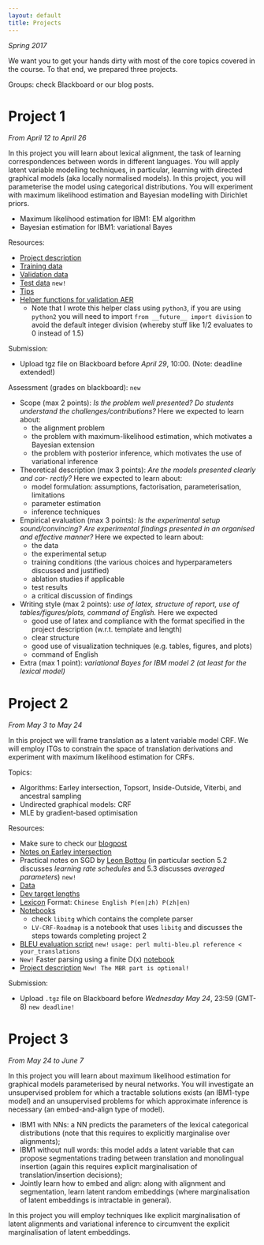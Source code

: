 ```yaml
---
layout: default
title: Projects
---
```


*Spring 2017*

We want you to get your hands dirty with most of the core topics covered in the course. 
To that end, we prepared three projects. 

Groups: check Blackboard or our blog posts.


# Project 1 

*From April 12 to April 26*

In this project you will learn about lexical alignment, the task of learning correspondences between words in different languages.
You will apply latent variable modelling techniques, in particular, learning with directed graphical models (aka locally normalised models).
In this project, you will parameterise the model using categorical distributions. 
You will experiment with maximum likelihood estimation and Bayesian modelling with Dirichlet priors.

* Maximum likelihood estimation for IBM1: EM algorithm
* Bayesian estimation for IBM1: variational Bayes

Resources:

* [Project description](resources/project_ibm/project1.pdf)
* [Training data](resources/project_ibm/training.tgz)
* [Validation data](resources/project_ibm/validation.tgz)
* [Test data](resources/project_ibm/testing.tgz)  ``new!``
* [Tips](https://uva-slpl.github.io/nlp2/project1/2017/04/12/IBM.html)
* [Helper functions for validation AER](resources/project_ibm/aer.py)
    * Note that I wrote this helper class using `python3`, if you are using `python2` you will need to import `from __future__ import division` to avoid the default integer division (whereby stuff like 1/2 evaluates to 0 instead of 1.5)

Submission:

* Upload tgz file on Blackboard before *April 29*, 10:00. (Note: deadline extended!)

Assessment (grades on blackboard):  `new`

* Scope (max 2 points): *Is the problem well presented? Do students understand the challenges/contributions?* Here we expected to learn about:
    * the alignment problem
    * the problem with maximum-likelihood estimation, which motivates a Bayesian extension
    * the problem with posterior inference, which motivates the use of variational inference
* Theoretical description (max 3 points): *Are the models presented clearly and cor- rectly?* Here we expected to learn about:
    * model formulation: assumptions, factorisation, parameterisation, limitations
    * parameter estimation
    * inference techniques
* Empirical evaluation (max 3 points): *Is the experimental setup sound/convincing? Are experimental findings presented in an organised and effective manner?* Here we expected to learn about:
    * the data
    * the experimental setup
    * training conditions (the various choices and hyperparameters discussed and justified)
    * ablation studies if applicable
    * test results
    * a critical discussion of findings
* Writing style (max 2 points): *use of latex, structure of report, use of tables/figures/plots, command of English.* Here we expected
    * good use of latex and compliance with the format specified in the project description (w.r.t. template and length)
    * clear structure
    * good use of visualization techniques (e.g. tables, figures, and plots)
    * command of English
* Extra (max 1 point): *variational Bayes for IBM model 2 (at least for the lexical model)*


# Project 2 

*From May 3 to May 24*

In this project we will frame translation as a latent variable model CRF.
We will employ ITGs to constrain the space of translation derivations and experiment with maximum likelihood estimation for CRFs.

Topics:

* Algorithms: Earley intersection, Topsort, Inside-Outside, Viterbi, and ancestral sampling
* Undirected graphical models: CRF
* MLE by gradient-based optimisation

Resources:

* Make sure to check our [blogpost](https://uva-slpl.github.io/nlp2/projects/2017/05/03/project2.html)
* [Notes on Earley intersection](resources/papers/Aziz-Earley.pdf)
* Practical notes on SGD by [Leon Bottou](http://cilvr.cs.nyu.edu/diglib/lsml/bottou-sgd-tricks-2012.pdf) (in particular section 5.2 discusses *learning rate schedules* and 5.3 discusses *averaged parameters*) `new!`
* [Data](resources/project_crf/data.tgz)
* [Dev target lengths](resources/project_crf/dev123_lengths.tgz)
* [Lexicon](resources/project_crf/lexicon.tgz) Format: `Chinese English P(en|zh) P(zh|en)`
* [Notebooks](https://github.com/uva-slpl/nlp2/tree/gh-pages/resources/notebooks)
    * check `libitg` which contains the complete parser
    * `LV-CRF-Roadmap` is a notebook that uses `libitg` and discusses the steps towards completing project 2
* [BLEU evaluation script](resources/project_crf/multi-bleu.perl) `new!` `usage: perl multi-bleu.pl reference < your_translations`
* `New!` Faster parsing using a finite D(x) [notebook](https://github.com/uva-slpl/nlp2/blob/gh-pages/resources/notebooks/Fast-Parsing-with-Finite-Dx.ipynb)
* [Project description](resources/project_crf/project2.pdf) `New! The MBR part is optional!`

Submission:

* Upload `.tgz` file on Blackboard before *Wednesday May 24*, 23:59 (GMT-8) `new deadline!`

# Project 3

*From May 24 to June 7*

In this project you will learn about maximum likelihood estimation for graphical models parameterised by neural networks.
You will investigate an unsupervised problem for which a tractable solutions exists (an IBM1-type model) and an unsupervised problems for which approximate inference is necessary (an embed-and-align type of model).

* IBM1 with NNs: a NN predicts the parameters of the lexical categorical distributions (note that this requires to explicitly marginalise over alignments);
* IBM1 without null words: this model adds a latent variable that can propose segmentations trading between translation and monolingual insertion (again this requires explicit marginalisation of translation/insertion decisions);
* Jointly learn how to embed and align: along with alignment and segmentation, learn latent random embeddings (where marginalisation of latent embeddings is intractable in general).

In this project you will employ techniques like explicit marginalisation of latent alignments and variational inference to circumvent the explicit marginalisation of latent embeddings.

